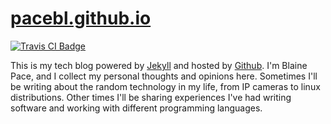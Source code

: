 # [pacebl.github.io](http://pacebl.github.io/)

[![Travis CI Badge][travisbadge]][travis]

This is my tech blog powered by [Jekyll][jek] and hosted by [Github][gh]. I'm
Blaine Pace, and I collect my personal thoughts and opinions here. Sometimes
I'll be writing about the random technology in my life, from IP cameras to linux
distributions. Other times I'll be sharing experiences I've had writing software
and working with different programming languages.

[jek]: http://www.jekyllrb.com/
[gh]:  http://www.github.com/
[travisbadge]: https://travis-ci.org/pacebl/pacebl.github.io.svg?branch=source
[travis]: https://travis-ci.org/pacebl/pacebl.github.io
